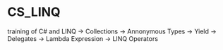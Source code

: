 # CS_LINQ
training of C# and LINQ
-> Collections
-> Annonymous Types
-> Yield
-> Delegates
-> Lambda Expression
-> LINQ Operators
